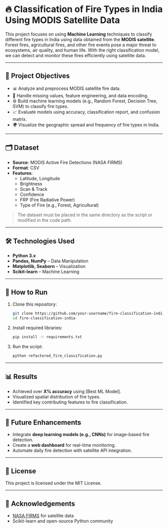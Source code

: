 # 🔥 Classification of Fire Types in India Using MODIS Satellite Data

This project focuses on using **Machine Learning** techniques to classify different fire types in India using data obtained from the **MODIS satellite**. Forest fires, agricultural fires, and other fire events pose a major threat to ecosystems, air quality, and human life. With the right classification model, we can detect and monitor these fires efficiently using satellite data.

---

## 📌 Project Objectives

- 📊 Analyze and preprocess MODIS satellite fire data.
- 🧹 Handle missing values, feature engineering, and data encoding.
- ⚙️ Build machine learning models (e.g., Random Forest, Decision Tree, SVM) to classify fire types.
- 📈 Evaluate models using accuracy, classification report, and confusion matrix.
- 🌍 Visualize the geographic spread and frequency of fire types in India.

---

## 🗂️ Dataset

- **Source**: MODIS Active Fire Detections (NASA FIRMS)
- **Format**: CSV
- **Features**:
  - Latitude, Longitude
  - Brightness
  - Scan & Track
  - Confidence
  - FRP (Fire Radiative Power)
  - Type of Fire (e.g., Forest, Agricultural)

> The dataset must be placed in the same directory as the script or modified in the code path.

---

## 🛠️ Technologies Used

- **Python 3.x**
- **Pandas, NumPy** – Data Manipulation
- **Matplotlib, Seaborn** – Visualization
- **Scikit-learn** – Machine Learning

---

## 🚀 How to Run

1. Clone this repository:
   ```bash
   git clone https://github.com/your-username/fire-classification-india.git
   cd fire-classification-india
   ```

2. Install required libraries:
   ```bash
   pip install -r requirements.txt
   ```

3. Run the script:
   ```bash
   python refactored_fire_classification.py
   ```

---

## 📊 Results

- Achieved over **X% accuracy** using [Best ML Model].
- Visualized spatial distribution of fire types.
- Identified key contributing features to fire classification.

---

## 🧠 Future Enhancements

- Integrate **deep learning models (e.g., CNNs)** for image-based fire detection.
- Create a **web dashboard** for real-time monitoring.
- Automate daily fire detection with satellite API integration.

---

## 📌 License

This project is licensed under the MIT License.

---

## 🤝 Acknowledgements

- [NASA FIRMS](https://firms.modaps.eosdis.nasa.gov/) for satellite data
- Scikit-learn and open-source Python community
